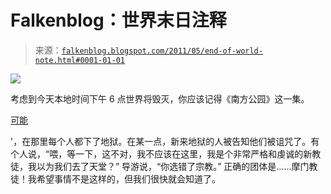 <!--yml

类别：未分类

日期：2024 年 05 月 12 日 20:54:42

-->

# Falkenblog：世界末日注释

> 来源：[`falkenblog.blogspot.com/2011/05/end-of-world-note.html#0001-01-01`](http://falkenblog.blogspot.com/2011/05/end-of-world-note.html#0001-01-01)

![](https://blogger.googleusercontent.com/img/b/R29vZ2xl/AVvXsEgfhmIIlaNtje7M6F84z87qlAu5b9GAWHof8t3aVcgqwKWVO4YIyfG_UFR3Rv_2cF-vyGShtOuarBARXCd6wYmqkwIlCUhQN53YDDufu4c-5SLcJ8zICFEswgfE3C9uVt1wJJ0tbA/s1600/probably.jpg)

考虑到今天本地时间下午 6 点世界将毁灭，你应该记得《南方公园》这一集。

[可能](http://www.southparkstudios.com/full-episodes/s04e11-probably)

'，在那里每个人都下了地狱。在某一点，新来地狱的人被告知他们被诅咒了。有个人说，“喂，等一下，这不对，我不应该在这里，我是个非常严格和虔诚的新教徒，我以为我们去了天堂？” 导游说，“你选错了宗教。” 正确的团体是……摩门教徒！我希望事情不是这样的，但我们很快就会知道了。
